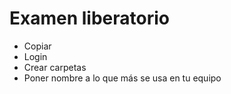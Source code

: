 # Examen liberatorio
- Copiar
- Login
- Crear carpetas
- Poner nombre a lo que más se usa en tu equipo
